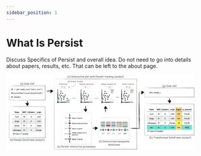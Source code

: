 ```yaml
---
sidebar_position: 1
---
```


# What Is Persist

Discuss Specifics of Persist and overall idea. Do not need to go into details about papers, results, etc. That can be left to the about page.

![Teaser image from the pre-print. The figure describes the workflow showing high level working of Persist technique.](img/teaser.png)